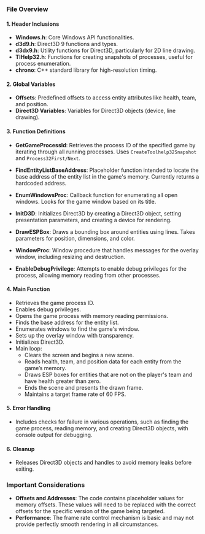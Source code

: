 ### File Overview

#### 1. **Header Inclusions**
   - **Windows.h**: Core Windows API functionalities.
   - **d3d9.h**: Direct3D 9 functions and types.
   - **d3dx9.h**: Utility functions for Direct3D, particularly for 2D line drawing.
   - **TlHelp32.h**: Functions for creating snapshots of processes, useful for process enumeration.
   - **chrono**: C++ standard library for high-resolution timing.

#### 2. **Global Variables**
   - **Offsets**: Predefined offsets to access entity attributes like health, team, and position.
   - **Direct3D Variables**: Variables for Direct3D objects (device, line drawing).

#### 3. **Function Definitions**
   - **GetGameProcessId**: Retrieves the process ID of the specified game by iterating through all running processes. Uses `CreateToolhelp32Snapshot` and `Process32First/Next`.
   
   - **FindEntityListBaseAddress**: Placeholder function intended to locate the base address of the entity list in the game's memory. Currently returns a hardcoded address.
   
   - **EnumWindowsProc**: Callback function for enumerating all open windows. Looks for the game window based on its title.
   
   - **InitD3D**: Initializes Direct3D by creating a Direct3D object, setting presentation parameters, and creating a device for rendering.
   
   - **DrawESPBox**: Draws a bounding box around entities using lines. Takes parameters for position, dimensions, and color.
   
   - **WindowProc**: Window procedure that handles messages for the overlay window, including resizing and destruction.
   
   - **EnableDebugPrivilege**: Attempts to enable debug privileges for the process, allowing memory reading from other processes.

#### 4. **Main Function**
   - Retrieves the game process ID.
   - Enables debug privileges.
   - Opens the game process with memory reading permissions.
   - Finds the base address for the entity list.
   - Enumerates windows to find the game's window.
   - Sets up the overlay window with transparency.
   - Initializes Direct3D.
   - Main loop:
     - Clears the screen and begins a new scene.
     - Reads health, team, and position data for each entity from the game’s memory.
     - Draws ESP boxes for entities that are not on the player's team and have health greater than zero.
     - Ends the scene and presents the drawn frame.
     - Maintains a target frame rate of 60 FPS.

#### 5. **Error Handling**
   - Includes checks for failure in various operations, such as finding the game process, reading memory, and creating Direct3D objects, with console output for debugging.

#### 6. **Cleanup**
   - Releases Direct3D objects and handles to avoid memory leaks before exiting.

### Important Considerations
- **Offsets and Addresses**: The code contains placeholder values for memory offsets. These values will need to be replaced with the correct offsets for the specific version of the game being targeted.
- **Performance**: The frame rate control mechanism is basic and may not provide perfectly smooth rendering in all circumstances.
